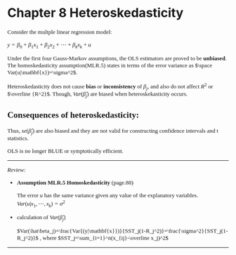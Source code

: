 # Chapter 8 Heteroskedasticity

<font face="EB Garamond">
<font size=2>

Consider the multple linear regression model:

$y=\beta_0 + \beta_1x_1+\beta_2x_2+\cdots+\beta_kx_k+u$

Under the first four Gauss-Markov assumptions, the OLS estimators are proved to be **unbiased**. The homoskedasticity assumption(MLR.5) states in terms of the error variance as $\space Var(u|\mathbf{x})=\sigma^2$.

Heteroskedasticity does not cause **bias** or **inconsistency** of $\beta_j$, and also do not affect $R^2$ or $\overline {R^2}$.
Though, $Var(\hat \beta_j)$ are biased when heteroskekasticity occurs.

## **Consequences of heteroskedasticity:**

Thus, $se(\hat \beta_j)$ are also biased and they are not valid for constructing confidence intervals and t statistics.

OLS is no longer BLUE or symptotically efficient.

***
_Review:_

- **Assumption MLR.5 Homoskedasticity**     (page.88)

    The error $u$ has the same variance given any value of the explanatory variables. $Var(u|x_1,\cdots,x_k)=\sigma^2$
- calculation of $Var (\hat\beta_j)$

    $Var(\hat\beta_j)=\frac{Var{(y|\mathbf{x}})}{SST_j(1-R_j^2)}=\frac{\sigma^2}{SST_j(1-R_j^2)}$ ,  where  $SST_j=\sum_{i=1}^n(x_{ij}-\overline x_j)^2$

***
